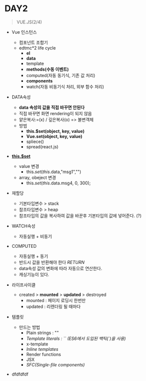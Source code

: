 # DAY2

> VUE.JS(2/4)

 * Vue 인스턴스
    - 컴포넌트 조합기
    - edtmc*2 life cycle
        + **el**
        + **data**
        + template
        + **methods(수동 이벤트)**
        + computed(자동 동기식, 기존 값 처리)
        + **components**
        + watch(자동 비동기식 처리, 외부 함수 처리)

 * DATA속성
    - **data 속성의 값을 직접 바꾸면 안된다**
    - 직접 바꾸면 화면 rendering이 되지 않음
    - 얕은복사:=(x) / 깊은복사(o) => 불변객체
    - 방법
        + **this.$set(object, key, value)**
        + **Vue.set(object, key, value)**
        + spliece()
        + spread(react.js)
 * **<u>this.$set</u>**
    - value 변경  
        +  this.$set(this.$data,"msg1","")
    - array, obeject 변경
        +  this.$set(this.$data.msg4, 0, 300);
 * 재할당
    - 기본타입변수 > stack
    - 참조타입변수 > heap
    - 참조타입의 값을 복사하여 값을 바꾼후 기본타입의 값에 넣어준다. (?)

 * WATCH속성
    - 자동실행 + 비동기

 * COMPUTED
    - 자동실행 + 동기
    - 반드시 값을 반환해야 한다 *RETURN*
    - data속성 값의 변화에 따라 자동으로 연산한다.
    - 캐싱기능이 있다.

 * 라이프사이클
    - created > **mounted** > **updated** > destroyed
        + mounted : 페이지 로딩시 한번만
        + updated : 리렌더링 될 때마다

 * 템플릿
    - 만드는 방법
        + Plain strings : ""
        + *Template literals : `` (ES6에서 도입된 백틱(`)을 사용)*
        + x-template
        + *Inline templates*
        + Render functions
        + JSX
        + *SFC(Single-file components)*

* dfdfdfdf
 
```
```
